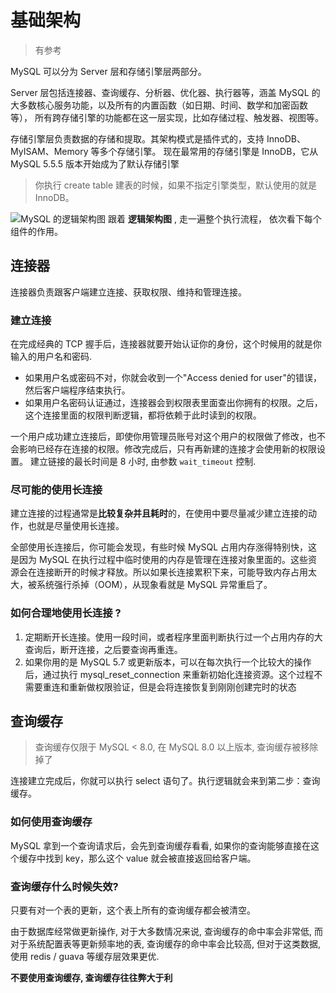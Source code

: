 # 基础架构

> 有参考 [](https://time.geekbang.org/column/100020801)

MySQL 可以分为 Server 层和存储引擎层两部分。

Server 层包括连接器、查询缓存、分析器、优化器、执行器等，涵盖 MySQL 的大多数核心服务功能，以及所有的内置函数（如日期、时间、数学和加密函数等），
所有跨存储引擎的功能都在这一层实现，比如存储过程、触发器、视图等。

存储引擎层负责数据的存储和提取。其架构模式是插件式的，支持 InnoDB、MyISAM、Memory 等多个存储引擎。
现在最常用的存储引擎是 InnoDB，它从 MySQL 5.5.5 版本开始成为了默认存储引擎

> 你执行 create table 建表的时候，如果不指定引擎类型，默认使用的就是 InnoDB。

![MySQL 的逻辑架构图](https://cdn.jansora.com/files/uPic/2022/05/23/XvjT8w.jpg)
跟着 **逻辑架构图** , 走一遍整个执行流程， 依次看下每个组件的作用。

## 连接器

连接器负责跟客户端建立连接、获取权限、维持和管理连接。

### 建立连接

在完成经典的 TCP 握手后，连接器就要开始认证你的身份，这个时候用的就是你输入的用户名和密码.

- 如果用户名或密码不对，你就会收到一个"Access denied for user"的错误，然后客户端程序结束执行。
- 如果用户名密码认证通过，连接器会到权限表里面查出你拥有的权限。之后，这个连接里面的权限判断逻辑，都将依赖于此时读到的权限。

一个用户成功建立连接后，即使你用管理员账号对这个用户的权限做了修改，也不会影响已经存在连接的权限。修改完成后，只有再新建的连接才会使用新的权限设置。 建立链接的最长时间是 8 小时, 由参数 `wait_timeout` 控制.

### 尽可能的使用长连接

建立连接的过程通常是**比较复杂并且耗时**的，在使用中要尽量减少建立连接的动作，也就是尽量使用长连接。

全部使用长连接后，你可能会发现，有些时候 MySQL 占用内存涨得特别快，这是因为 MySQL 在执行过程中临时使用的内存是管理在连接对象里面的。这些资源会在连接断开的时候才释放。所以如果长连接累积下来，可能导致内存占用太大，被系统强行杀掉（OOM），从现象看就是 MySQL 异常重启了。

### 如何合理地使用长连接 ?

1. 定期断开长连接。使用一段时间，或者程序里面判断执行过一个占用内存的大查询后，断开连接，之后要查询再重连。
2. 如果你用的是 MySQL 5.7 或更新版本，可以在每次执行一个比较大的操作后，通过执行 mysql_reset_connection 来重新初始化连接资源。这个过程不需要重连和重新做权限验证，但是会将连接恢复到刚刚创建完时的状态

## 查询缓存

> 查询缓存仅限于 MySQL < 8.0, 在 MySQL 8.0 以上版本, 查询缓存被移除掉了

连接建立完成后，你就可以执行 select 语句了。执行逻辑就会来到第二步：查询缓存。

### 如何使用查询缓存

MySQL 拿到一个查询请求后，会先到查询缓存看看, 如果你的查询能够直接在这个缓存中找到 key，那么这个 value 就会被直接返回给客户端。

### 查询缓存什么时候失效?

只要有对一个表的更新，这个表上所有的查询缓存都会被清空。

由于数据库经常做更新操作, 对于大多数情况来说, 查询缓存的命中率会非常低, 而对于系统配置表等更新频率地的表, 查询缓存的命中率会比较高, 但对于这类数据, 使用 redis / guava 等缓存层效果更优.

**不要使用查询缓存, 查询缓存往往弊大于利**
